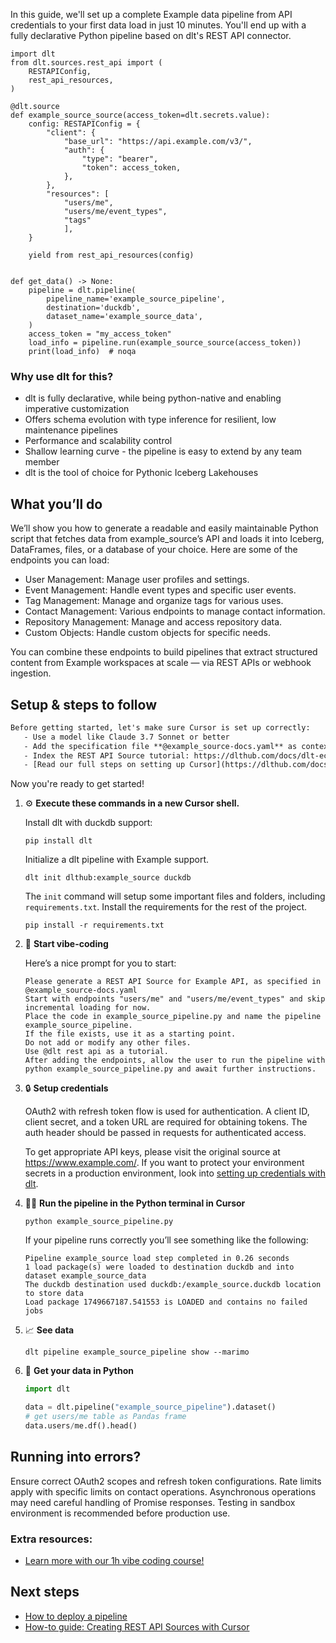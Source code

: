 In this guide, we'll set up a complete Example data pipeline from API credentials to your first data load in just 10 minutes. You'll end up with a fully declarative Python pipeline based on dlt's REST API connector.

```python-outcome
import dlt
from dlt.sources.rest_api import (
    RESTAPIConfig,
    rest_api_resources,
)

@dlt.source
def example_source_source(access_token=dlt.secrets.value):
    config: RESTAPIConfig = {
        "client": {
            "base_url": "https://api.example.com/v3/",
            "auth": {
                "type": "bearer",
                "token": access_token,
            },
        },
        "resources": [
            "users/me",
            "users/me/event_types",
            "tags"
            ],
    }

    yield from rest_api_resources(config)


def get_data() -> None:
    pipeline = dlt.pipeline(
        pipeline_name='example_source_pipeline',
        destination='duckdb',
        dataset_name='example_source_data', 
    )
    access_token = "my_access_token"
    load_info = pipeline.run(example_source_source(access_token))
    print(load_info)  # noqa
```

### Why use dlt for this?

- dlt is fully declarative, while being python-native and enabling imperative customization
- Offers schema evolution with type inference for resilient, low maintenance pipelines
- Performance and scalability control
- Shallow learning curve - the pipeline is easy to extend by any team member
- dlt is the tool of choice for Pythonic Iceberg Lakehouses

## What you’ll do

We’ll show you how to generate a readable and easily maintainable Python script that fetches data from example_source’s API and loads it into Iceberg, DataFrames, files, or a database of your choice. Here are some of the endpoints you can load:

- User Management: Manage user profiles and settings.
- Event Management: Handle event types and specific user events.
- Tag Management: Manage and organize tags for various uses.
- Contact Management: Various endpoints to manage contact information.
- Repository Management: Manage and access repository data.
- Custom Objects: Handle custom objects for specific needs.

You can combine these endpoints to build pipelines that extract structured content from Example workspaces at scale — via REST APIs or webhook ingestion.

## Setup & steps to follow

```default
Before getting started, let's make sure Cursor is set up correctly:
   - Use a model like Claude 3.7 Sonnet or better
   - Add the specification file **@example_source-docs.yaml** as context
   - Index the REST API Source tutorial: https://dlthub.com/docs/dlt-ecosystem/verified-sources/rest_api/ and add it to context as **@dlt rest api**
   - [Read our full steps on setting up Cursor](https://dlthub.com/docs/dlt-ecosystem/llm-tooling/cursor-restapi#23-configuring-cursor-with-documentation)
```

Now you're ready to get started! 

1. ⚙️ **Execute these commands in a new Cursor shell.**
    
    Install dlt with duckdb support:
    ```shell
    pip install dlt
    ```

    Initialize a dlt pipeline with Example support.
    ```shell
    dlt init dlthub:example_source duckdb
    ```

    The `init` command will setup some important files and folders, including `requirements.txt`. Install the requirements for the rest of the project.
    ```shell
    pip install -r requirements.txt
    ```
    
2. 🤠 **Start vibe-coding**
    
    Here’s a nice prompt for you to start: 
    
    ```prompt
    Please generate a REST API Source for Example API, as specified in @example_source-docs.yaml 
    Start with endpoints "users/me" and "users/me/event_types" and skip incremental loading for now. 
    Place the code in example_source_pipeline.py and name the pipeline example_source_pipeline. 
    If the file exists, use it as a starting point. 
    Do not add or modify any other files. 
    Use @dlt rest api as a tutorial. 
    After adding the endpoints, allow the user to run the pipeline with python example_source_pipeline.py and await further instructions.
    ```

    
3. 🔒 **Setup credentials** 
    
    OAuth2 with refresh token flow is used for authentication. A client ID, client secret, and a token URL are required for obtaining tokens. The auth header should be passed in requests for authenticated access.
    
    To get appropriate API keys, please visit the original source at https://www.example.com/.
    If you want to protect your environment secrets in a production environment, look into [setting up credentials with dlt](https://dlthub.com/docs/walkthroughs/add_credentials).
    
4. 🏃‍♀️ **Run the pipeline in the Python terminal in Cursor**
    
    ```shell
    python example_source_pipeline.py
    ```
    
    If your pipeline runs correctly you’ll see something like the following:
    
    ```shell
    Pipeline example_source load step completed in 0.26 seconds
    1 load package(s) were loaded to destination duckdb and into dataset example_source_data
    The duckdb destination used duckdb:/example_source.duckdb location to store data
    Load package 1749667187.541553 is LOADED and contains no failed jobs
    ```
    
5. 📈 **See data**
    
    ```shell
    dlt pipeline example_source_pipeline show --marimo
    ```
    
6. 🐍 **Get your data in Python**
    
    ```python
    import dlt

   data = dlt.pipeline("example_source_pipeline").dataset()
   # get users/me table as Pandas frame
   data.users/me.df().head()
    ```

## Running into errors?

Ensure correct OAuth2 scopes and refresh token configurations. Rate limits apply with specific limits on contact operations. Asynchronous operations may need careful handling of Promise responses. Testing in sandbox environment is recommended before production use.

### Extra resources:

- [Learn more with our 1h vibe coding course!](https://www.youtube.com/watch?v=GGid70rnJuM)

## Next steps

- [How to deploy a pipeline](https://dlthub.com/docs/walkthroughs/deploy-a-pipeline)
- [How-to guide: Creating REST API Sources with Cursor](https://dlthub.com/docs/dlt-ecosystem/llm-tooling/cursor-restapi)